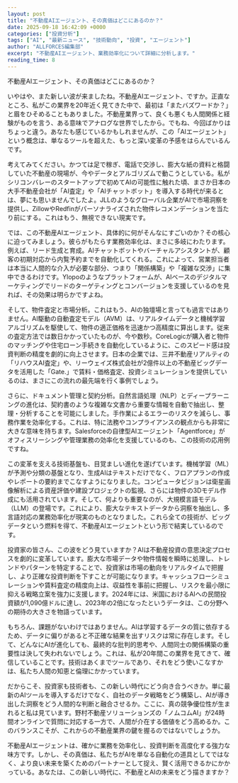 ```yaml
---
layout: post
title: "不動産AIエージェント、その真価はどこにあるのか？"
date: 2025-09-18 16:42:09 +0000
categories: ["投資分析"]
tags: ["AI", "最新ニュース", "技術動向", "投資", "エージェント"]
author: "ALLFORCES編集部"
excerpt: "不動産AIエージェント、業務効率化について詳細に分析します。"
reading_time: 8
---
```


不動産AIエージェント、その真価はどこにあるのか？

いやはや、また新しい波が来ましたね。不動産AIエージェント、ですか。正直なところ、私がこの業界を20年近く見てきた中で、最初は「またバズワードか？」と眉をひそめることもありました。不動産業界って、良くも悪くも人間関係と経験がものを言う、ある意味でアナログな世界でしたから。でもね、今回ばかりはちょっと違う。あなたも感じているかもしれませんが、この「AIエージェント」という概念は、単なるツールを超えた、もっと深い変革の予感をはらんでいるんです。

考えてみてください。かつては足で稼ぎ、電話で交渉し、膨大な紙の資料と格闘していた不動産の現場が、今やデータとアルゴリズムで動こうとしている。私がシリコンバレーのスタートアップで初めてAIの可能性に触れた頃、まさか日本の大手不動産会社が「AI査定」や「AIチャットボット」を導入する時代が来るとは、夢にも思いませんでしたよ。JLLのようなグローバル企業がAIで市場洞察を提供し、ZillowやRedfinがパーソナライズされた物件レコメンデーションを当たり前にする。これはもう、無視できない現実です。

では、この不動産AIエージェント、具体的に何がそんなにすごいのか？その核心に迫ってみましょう。彼らがもたらす業務効率化は、まさに多岐にわたります。例えば、リード生成と育成。AIチャットボットやバーチャルアシスタントが、顧客の初期対応から内覧予約までを自動化してくれる。これによって、営業担当者は本当に人間的な介入が必要な部分、つまり「関係構築」や「複雑な交渉」に集中できるわけです。Ylopoのようなプラットフォームが、AIベースのデジタルマーケティングでリードのターゲティングとコンバージョンを支援しているのを見れば、その効果は明らかですよね。

そして、物件査定と市場分析。これはもう、AIの独壇場と言っても過言ではありません。AI駆動の自動査定モデル（AVM）は、リアルタイムデータと機械学習アルゴリズムを駆使して、物件の適正価格を迅速かつ高精度に算出します。従来の査定方法では数日かかっていたものが、今や数秒。CoreLogicが購入者と物件のマッチングや住宅ローン手続きを自動化しているように、このスピード感は投資判断の精度を劇的に向上させます。日本の企業では、三井不動産リアルティの「リハウスAI査定」や、リーウェイズ株式会社が2億件以上の不動産ビッグデータを活用した「Gate.」で賃料・価格査定、投資シミュレーションを提供しているのは、まさにこの流れの最先端を行く事例でしょう。

さらに、ドキュメント管理と契約分析。自然言語処理（NLP）とディープラーニングの進化は、契約書のような複雑な文書から重要な情報を自動で抽出し、整理・分析することを可能にしました。手作業によるエラーのリスクを減らし、事務作業を効率化する。これは、特に法務やコンプライアンスの観点からも非常に大きな意味を持ちます。Salesforceの自律型AIエージェント「Agentforce」がオフィスリーシングや管理業務の効率化を支援しているのも、この技術の応用例ですね。

この変革を支える技術基盤も、目覚ましい進化を遂げています。機械学習（ML）が予測や分類の基盤となり、生成AIはテキストだけでなく、フロアプランの作成やレポートの要約までこなすようになりました。コンピュータビジョンは衛星画像解析による資産評価や建設プロジェクトの監視、さらには物件の3Dモデル作成にも活用されています。そして、何よりも重要なのが、大規模言語モデル（LLM）の登場です。これにより、膨大なテキストデータから洞察を抽出し、多言語対応の業務効率化が現実のものとなりました。これら全ての技術が、ビッグデータという燃料を得て、不動産AIエージェントという形で結実しているのです。

投資家の皆さん、この波をどう見ていますか？AIは不動産投資の意思決定プロセスを劇的に変革しています。膨大な市場データや物件情報を瞬時に処理し、トレンドやパターンを特定することで、投資家は市場の動向をリアルタイムで把握し、より正確な投資判断を下すことが可能になります。キャッシュフローシミュレーションや賃料査定の精度向上は、収益性を事前に把握し、リスクを最小限に抑える戦略立案を強力に支援します。2024年には、米国におけるAIへの民間投資額が1,090億ドルに達し、2023年の2倍になったというデータは、この分野への期待の大きさを物語っています。

もちろん、課題がないわけではありません。AIは学習するデータの質に依存するため、データに偏りがあると不正確な結果を出すリスクは常に存在します。そして、どんなにAIが進化しても、最終的な批判的思考や、人間同士の関係構築の重要性は決して失われないでしょう。これは、私が20年間この業界を見てきて、確信していることです。技術はあくまでツールであり、それをどう使いこなすかは、私たち人間の知恵と倫理にかかっています。

だからこそ、投資家も技術者も、この新しい時代にどう向き合うべきか。単に最新のAIツールを導入するだけでなく、自社のデータ戦略をどう構築し、AIが導き出した洞察をどう人間的な判断と融合させるか。ここに、真の競争優位性が生まれると私は見ています。野村不動産ソリューションズの「ノムコムAI」が24時間オンラインで質問に対応する一方で、人間が介在する価値をどう高めるか。このバランスこそが、これからの不動産業界の鍵を握るのではないでしょうか。

不動産AIエージェントは、確かに業務を効率化し、投資判断を高度化する強力な味方です。しかし、その真価は、私たちがAIを単なる自動化の道具としてではなく、より良い未来を築くためのパートナーとして捉え、賢く活用できるかにかかっている。あなたは、この新しい時代に、不動産とAIの未来をどう描きますか？

